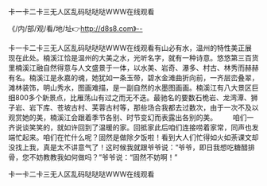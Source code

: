 卡一卡二卡三无人区乱码哒哒哒WWW在线观看

《/内/部/观/看/地/址👉http://d8s8.com》--

卡一卡二卡三无人区乱码哒哒哒WWW在线观看有山必有水，温州的特性美正展现在此处。楠溪江恰是温州的大美之水，光听名字，就有一种诗意。悠悠第三百货里楠溪江融自然得意与人文盛景于一体，以水美、岩奇、瀑多、村古、林秀而赫赫有名。楠溪江是永嘉的魂，她犹如一条玉带，碧水金滩曲折向前，一齐层峦叠翠，滩林装饰，明山秀水，图画难描，是一副自然的水墨图画画。楠溪江有八大景区巨细800多个新景点，比雁荡山有过之而无不迭。最驰名的要数石桅岩、龙湾潭、狮子岩、岩下库、苍坡古村、芙蓉古村等，那些场合我都去过数次，由于一次不及以观赏她的美，楠溪江会跟着季节各别、时节变幻而表露出各别的美。
　　咱们一齐说谈笑笑的，就如许回到了温暖的家。回抵家此后咱们连接唠着家常，同声也发端忙起来。咱们在忙什么呢？固然是做除夕饭啦！看到大人们忙得如火如荼课文却没找上我，真是太不讲意气了！这时候我就跟爷爷说：“爷爷，即日我想吃糖醋排骨，您不妨教教我如何做吗？”爷爷说：“固然不妨啊！”





卡一卡二卡三无人区乱码哒哒哒WWW在线观看
